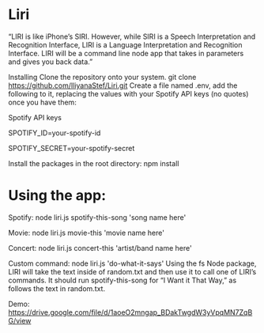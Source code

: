 # Liri

“LIRI is like iPhone’s SIRI. However, while SIRI is a Speech Interpretation and Recognition Interface, LIRI is a Language Interpretation and Recognition Interface. LIRI will be a command line node app that takes in parameters and gives you back data.”

Installing
Clone the repository onto your system.
git clone https://github.com/IliyanaStef/Liri.git
Create a file named .env, add the following to it, replacing the values with your Spotify API keys (no quotes) once you have them:

Spotify API keys

SPOTIFY_ID=your-spotify-id

SPOTIFY_SECRET=your-spotify-secret

Install the packages in the root directory:
npm install

# Using the app:

Spotify:
node liri.js spotify-this-song 'song name here'

Movie:
node liri.js movie-this 'movie name here'

Concert:
node liri.js concert-this 'artist/band name here'

Custom command:
node liri.js 'do-what-it-says'
Using the fs Node package, LIRI will take the text inside of random.txt and then use it to call one of LIRI’s commands. It should run spotify-this-song for “I Want it That Way,” as follows the text in random.txt.

Demo:
https://drive.google.com/file/d/1aoeO2mngap_BDakTwgdW3yVpqMN7ZqBG/view